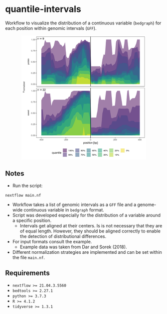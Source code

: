 # quantile-intervals

Workflow to visualize the distribution of a continuous variable (`bedgraph`) for each position within genomic intervals (`GFF`).

<p align="center">
<img src="example_plot.png" width="400" height="400">
</p>

## Notes
* Run the script:
```
nextflow main.nf
```
* Workflow takes a list of genomic intervals as a `GFF` file and a genome-wide continuous variable in `bedgraph` format.
* Script was developed especially for the distribution of a variable around a specific position.
  + Intervals get aligned at their centers. Is is not necessary that they are of equal length. However, they should be aligned correctly to enable the detection of distributional differences.
* For input formats consult the example.
  + Example data was taken from Dar and Sorek (2018).
* Different normalization strategies are implemented and can be set within the file `main.nf`.

## Requirements
* `nextflow >= 21.04.3.5560`
* `bedtools >= 2.27.1`
* `python >= 3.7.3`
* `R >= 4.1.2`
* `tidyverse >= 1.3.1`
